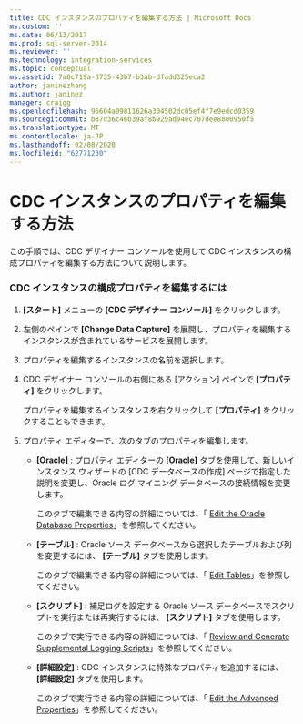 ```yaml
---
title: CDC インスタンスのプロパティを編集する方法 | Microsoft Docs
ms.custom: ''
ms.date: 06/13/2017
ms.prod: sql-server-2014
ms.reviewer: ''
ms.technology: integration-services
ms.topic: conceptual
ms.assetid: 7a6c719a-3735-43b7-b3ab-dfadd325eca2
author: janinezhang
ms.author: janinez
manager: craigg
ms.openlocfilehash: 96604a09811626a304502dc05ef4f7e9edcd0359
ms.sourcegitcommit: b87d36c46b39af8b929ad94ec707dee8800950f5
ms.translationtype: MT
ms.contentlocale: ja-JP
ms.lasthandoff: 02/08/2020
ms.locfileid: "62771230"
---
```

# <a name="how-to-edit-the-cdc-instance-properties"></a>CDC インスタンスのプロパティを編集する方法
  この手順では、CDC デザイナー コンソールを使用して CDC インスタンスの構成プロパティを編集する方法について説明します。  
  
### <a name="to-edit-the-cdc-instance-configuration-properties"></a>CDC インスタンスの構成プロパティを編集するには  
  
1.  **[スタート]** メニューの **[CDC デザイナー コンソール]** をクリックします。  
  
2.  左側のペインで **[Change Data Capture]** を展開し、プロパティを編集するインスタンスが含まれているサービスを展開します。  
  
3.  プロパティを編集するインスタンスの名前を選択します。  
  
4.  CDC デザイナー コンソールの右側にある [アクション] ペインで **[プロパティ]** をクリックします。  
  
     プロパティを編集するインスタンスを右クリックして **[プロパティ]** をクリックすることもできます。  
  
5.  プロパティ エディターで、次のタブのプロパティを編集します。  
  
    -   **[Oracle]** : プロパティ エディターの **[Oracle]** タブを使用して、新しいインスタンス ウィザードの [CDC データベースの作成] ページで指定した説明を変更し、Oracle ログ マイニング データベースの接続情報を変更します。  
  
         このタブで編集できる内容の詳細については、「 [Edit the Oracle Database Properties](edit-the-oracle-database-properties.md)」を参照してください。  
  
    -   **[テーブル]** : Oracle ソース データベースから選択したテーブルおよび列を変更するには、 **[テーブル]** タブを使用します。  
  
         このタブで編集できる内容の詳細については、「 [Edit Tables](edit-tables.md)」を参照してください。  
  
    -   **[スクリプト]** : 補足ログを設定する Oracle ソース データベースでスクリプトを実行または再実行するには、 **[スクリプト]** タブを使用します。  
  
         このタブで実行できる内容の詳細については、「 [Review and Generate Supplemental Logging Scripts](review-and-generate-supplemental-logging-scripts.md)」を参照してください。  
  
    -   **[詳細設定]** : CDC インスタンスに特殊なプロパティを追加するには、 **[詳細設定]** タブを使用します。  
  
         このタブで実行できる内容の詳細については、「 [Edit the Advanced Properties](edit-the-advanced-properties.md)」を参照してください。  
  
  
